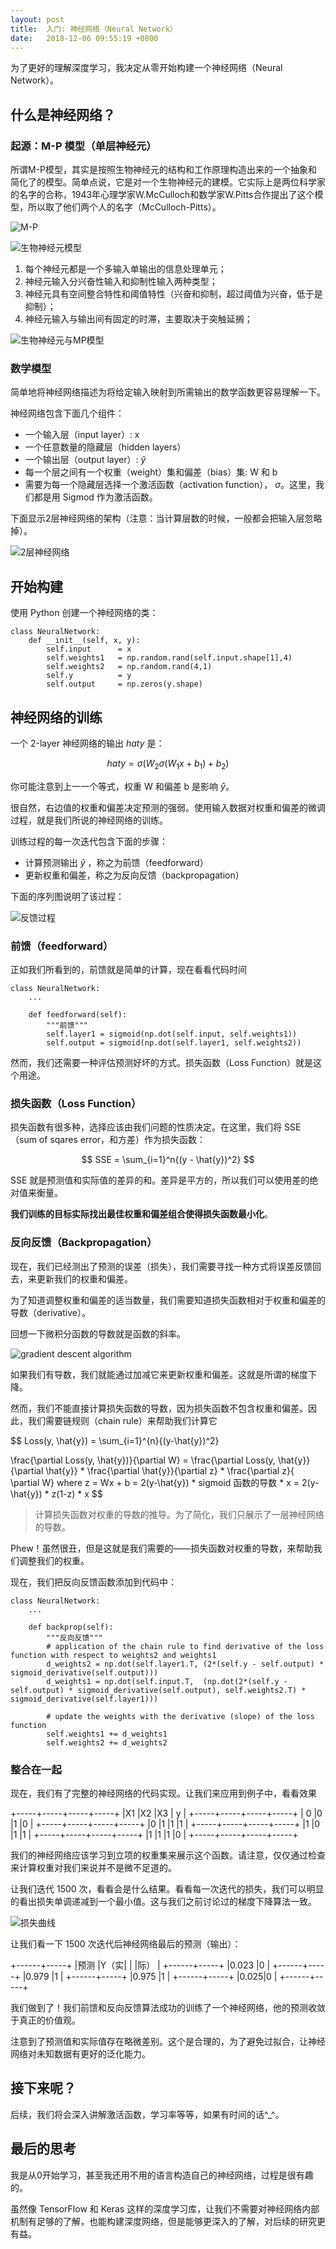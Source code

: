 ```yaml
---
layout: post
title:  入门: 神经网络（Neural Network）
date:   2018-12-06 09:55:19 +0800
---
```


为了更好的理解深度学习，我决定从零开始构建一个神经网络（Neural Network）。


## 什么是神经网络？


### 起源：M-P 模型（单层神经元）

所谓M-P模型，其实是按照生物神经元的结构和工作原理构造出来的一个抽象和简化了的模型。简单点说，它是对一个生物神经元的建模。它实际上是两位科学家的名字的合称，1943年心理学家W.McCulloch和数学家W.Pitts合作提出了这个模型，所以取了他们两个人的名字（McCulloch-Pitts）。

![M-P](http://www.hahack.com/images/ann1/BGCSG.png)

![生物神经元模型](https://upload-images.jianshu.io/upload_images/3403753-a50eadb886923c7a.png?imageMogr2/auto-orient/strip%7CimageView2/2/w/1000/format/webp "生物神经元模型")

1. 每个神经元都是一个多输入单输出的信息处理单元；
1. 神经元输入分兴奋性输入和抑制性输入两种类型；
1. 神经元具有空间整合特性和阈值特性（兴奋和抑制，超过阈值为兴奋，低于是抑制）；
1. 神经元输入与输出间有固定的时滞，主要取决于突触延搁；

![生物神经元与MP模型](http://www.hahack.com/images/ann1/vBksY.png)




### 数学模型

简单地将神经网络描述为将给定输入映射到所需输出的数学函数更容易理解一下。

神经网络包含下面几个组件：

- 一个输入层（input layer）: x
- 一个任意数量的隐藏层（hidden layers）
- 一个输出层（output layer）: $\hat{y}$
- 每一个层之间有一个权重（weight）集和偏差（bias）集: W 和 b
- 需要为每一个隐藏层选择一个激活函数（activation function）， $\sigma$。这里，我们都是用 Sigmod 作为激活函数。

下面显示2层神经网络的架构（注意：当计算层数的时候，一般都会把输入层忽略掉）。

![2层神经网络](https://cdn-images-1.medium.com/max/1600/1*sX6T0Y4aa3ARh7IBS_sdqw.png "一个2层神经网络的架构")

## 开始构建

使用 Python 创建一个神经网络的类：

```{python}
class NeuralNetwork:
    def __init__(self, x, y):
        self.input      = x
        self.weights1   = np.random.rand(self.input.shape[1],4) 
        self.weights2   = np.random.rand(4,1)   
        self.y          = y
        self.output     = np.zeros(y.shape)
```

## 神经网络的训练

一个 2-layer 神经网络的输出 $hat{y}$ 是：

$$ hat{y} = \sigma(W_2\sigma(W_1x+b_1)+b_2) $$

你可能注意到上一一个等式，权重 W 和偏差 b 是影响 $\hat{y}$。

很自然，右边值的权重和偏差决定预测的强弱。使用输入数据对权重和偏差的微调过程，就是我们所说的神经网络的训练。

训练过程的每一次迭代包含下面的步骤：

- 计算预测输出 $\hat{y}$ ，称之为前馈（feedforward）
- 更新权重和偏差，称之为反向反馈（backpropagation）

下面的序列图说明了该过程：

![反馈过程](https://cdn-images-1.medium.com/max/1600/1*CEtt0h8Rss_qPu7CyqMTdQ.png)

### 前馈（feedforward）

正如我们所看到的，前馈就是简单的计算，现在看看代码时间

```{python}
class NeuralNetwork:
    ...
    
    def feedforward(self):
        """前馈"""
        self.layer1 = sigmoid(np.dot(self.input, self.weights1))
        self.output = sigmoid(np.dot(self.layer1, self.weights2))
```

然而，我们还需要一种评估预测好坏的方式。损失函数（Loss Function）就是这个用途。

### 损失函数（Loss Function）

损失函数有很多种，选择应该由我们问题的性质决定。在这里，我们将 SSE（sum of sqares error，和方差）作为损失函数：
 
$$ SSE = \sum_{i=1}^n{(y - \hat{y})^2} $$
 
SSE 就是预测值和实际值的差异的和。差异是平方的，所以我们可以使用差的绝对值来衡量。
 
**我们训练的目标实际找出最佳权重和偏差组合使得损失函数最小化**。
 
### 反向反馈（Backpropagation）
 
现在，我们已经测出了预测的误差（损失），我们需要寻找一种方式将误差反馈回去，来更新我们的权重和偏差。
 
为了知道调整权重和偏差的适当数量，我们需要知道损失函数相对于权重和偏差的导数（derivative）。
 
回想一下微积分函数的导数就是函数的斜率。

![gradient descent algorithm](https://cdn-images-1.medium.com/max/1600/1*3FgDOt4kJxK2QZlb9T0cpg.png "梯度下降算法")

如果我们有导数，我们就能通过加减它来更新权重和偏差。这就是所谓的梯度下降。

然而，我们不能直接计算损失函数的导数，因为损失函数不包含权重和偏差。因此，我们需要链规则（chain rule）来帮助我们计算它

$$
Loss(y, \hat{y}) = \sum_{i=1}^{n}{(y-\hat{y})^2}

\frac{\partial Loss(y, \hat{y})}{\partial W} = \frac{\partial Loss(y, \hat{y}}{\partial \hat{y}} * \frac{\partial \hat{y}}{\partial z} * \frac{\partial z}{ \partial W} where z =  Wx + b
          = 2(y-\hat{y}) * sigmoid 函数的导数 * x
          = 2(y-\hat{y}) * z(1-z) * x
$$

> 计算损失函数对权重的导数的推导。为了简化，我们只展示了一层神经网络的导数。

Phew！虽然很丑，但是这就是我们需要的——损失函数对权重的导数，来帮助我们调整我们的权重。

现在，我们把反向反馈函数添加到代码中：

```{python}
class NeuralNetwork:
    ...
    
    def backprop(self):
        """反向反馈"""
        # application of the chain rule to find derivative of the loss function with respect to weights2 and weights1
        d_weights2 = np.dot(self.layer1.T, (2*(self.y - self.output) * sigmoid_derivative(self.output)))
        d_weights1 = np.dot(self.input.T,  (np.dot(2*(self.y - self.output) * sigmoid_derivative(self.output), self.weights2.T) * sigmoid_derivative(self.layer1)))

        # update the weights with the derivative (slope) of the loss function
        self.weights1 += d_weights1
        self.weights2 += d_weights2
```

### 整合在一起

现在，我们有了完整的神经网络的代码实现。让我们来应用到例子中，看看效果

+-----+-----+-----+-----+
|X1   |X2   |X3   | y   |
+-----+-----+-----+-----+
| 0   |0    |1    |0    |
+-----+-----+-----+-----+
|0    |1    |1    |1    |
+-----+-----+-----+-----+
|1    |0    |1    |1    |
+-----+-----+-----+-----+
|1    |1    |1    |0    |
+-----+-----+-----+-----+

我们的神经网络应该学习到立项的权重集来展示这个函数。请注意，仅仅通过检查来计算权重对我们来说并不是微不足道的。

让我们迭代 1500 次，看看会是什么结果。看看每一次迭代的损失，我们可以明显的看出损失单调递减到一个最小值。这与我们之前讨论过的梯度下降算法一致。

![损失曲线](https://cdn-images-1.medium.com/max/1600/1*fWNNA2YbsLSoA104K3Z3RA.png)

让我们看一下 1500 次迭代后神经网络最后的预测（输出）：

+------+-----+
|预测  |Y（实|
|      |际） |
+------+-----+
|0.023 |0    |
+------+-----+
|0.979 |1    |
+------+-----+
|0.975 |1    |
+------+-----+
|0.025|0    |
+------+-----+

我们做到了！我们前馈和反向反馈算法成功的训练了一个神经网络，他的预测收敛于真正的价值观。

注意到了预测值和实际值存在略微差别。这个是合理的，为了避免过拟合，让神经网络对未知数据有更好的泛化能力。

## 接下来呢？

后续，我们将会深入讲解激活函数，学习率等等，如果有时间的话^_^。

## 最后的思考

我是从0开始学习，甚至我还用不用的语言构造自己的神经网络，过程是很有趣的。

虽然像 TensorFlow 和 Keras 这样的深度学习库，让我们不需要对神经网络内部机制有足够的了解，也能构建深度网络，但是能够更深入的了解，对后续的研究更有益。

